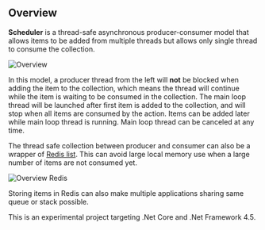 ## Overview

**Scheduler** is a thread-safe asynchronous producer-consumer model that allows items to be added from multiple threads but allows only single thread to consume the collection.

![Overview](https://raw.githubusercontent.com/rvhuang/Scheduler/master/doc/images/scheduler-overview.png)

In this model, a producer thread from the left will **not** be blocked when adding the item to the collection, which means the thread will continue while the item is waiting to be consumed in the collection. The main loop thread will be launched after first item is added to the collection, and will stop when all items are consumed by the action. Items can be added later while main loop thread is running. Main loop thread can be canceled at any time.

The thread safe collection between producer and consumer can also be a wrapper of [Redis list](https://redis.io/topics/data-types). This can avoid large local memory use when a large number of items are not consumed yet. 

![Overview Redis](https://raw.githubusercontent.com/rvhuang/Scheduler/master/doc/images/scheduler-overview-redis.png)

Storing items in Redis can also make multiple applications sharing same queue or stack possible. 

This is an experimental project targeting .Net Core and .Net Framework 4.5. 
